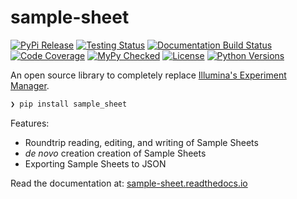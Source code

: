 # sample-sheet

[![PyPi Release](https://badge.fury.io/py/sample_sheet.svg)](https://badge.fury.io/py/sample_sheet)
[![Testing Status](https://travis-ci.org/clintval/sample-sheet.svg?branch=master)](https://travis-ci.org/clintval/sample-sheet)
[![Documentation Build Status](https://readthedocs.org/projects/sample-sheet/badge/?version=latest)](https://sample-sheet.readthedocs.io/en/latest/?badge=latest)
[![Code Coverage](https://codecov.io/gh/clintval/sample-sheet/branch/master/graph/badge.svg)](https://codecov.io/gh/clintval/sample-sheet)
[![MyPy Checked](http://www.mypy-lang.org/static/mypy_badge.svg)](http://mypy-lang.org/)
[![License](https://img.shields.io/pypi/l/sample-sheet.svg)](https://github.com/clintval/sample-sheet/blob/master/LICENSE)
[![Python Versions](https://img.shields.io/pypi/pyversions/sample-sheet.svg)](https://pypi.python.org/pypi/sample-sheet/)

An open source library to completely replace [Illumina's Experiment Manager](https://support.illumina.com/sequencing/sequencing_software/experiment_manager.html).

```bash
❯ pip install sample_sheet
```

Features:

- Roundtrip reading, editing, and writing of Sample Sheets
- _de novo_ creation creation of Sample Sheets
- Exporting Sample Sheets to JSON

Read the documentation at: [sample-sheet.readthedocs.io](http://sample-sheet.readthedocs.io/en/latest/)
